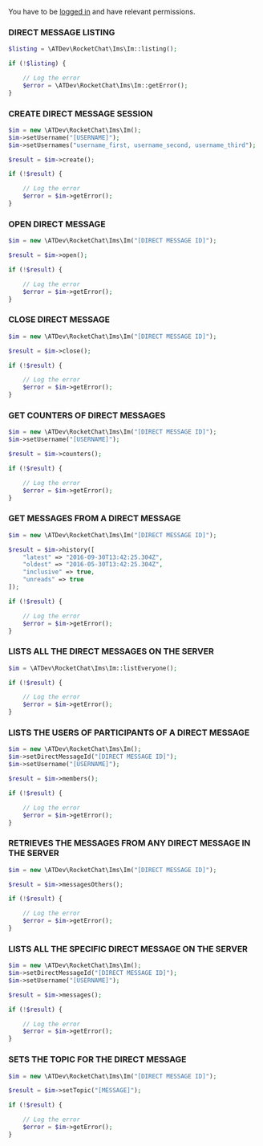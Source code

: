 You have to be [logged in](https://github.com/alekseykuleshov/rocket-chat#login) and have relevant permissions.

### DIRECT MESSAGE LISTING

```php
$listing = \ATDev\RocketChat\Ims\Im::listing();

if (!$listing) {

	// Log the error
	$error = \ATDev\RocketChat\Ims\Im::getError();
}
```

### CREATE DIRECT MESSAGE SESSION

```php
$im = new \ATDev\RocketChat\Ims\Im();
$im->setUsername("[USERNAME]");
$im->setUsernames("username_first, username_second, username_third");

$result = $im->create();

if (!$result) {

	// Log the error
	$error = $im->getError();
}
```

### OPEN DIRECT MESSAGE

```php
$im = new \ATDev\RocketChat\Ims\Im("[DIRECT MESSAGE ID]");

$result = $im->open();

if (!$result) {

	// Log the error
	$error = $im->getError();
}
```

### CLOSE DIRECT MESSAGE

```php
$im = new \ATDev\RocketChat\Ims\Im("[DIRECT MESSAGE ID]");

$result = $im->close();

if (!$result) {

	// Log the error
	$error = $im->getError();
}
```

### GET COUNTERS OF DIRECT MESSAGES

```php
$im = new \ATDev\RocketChat\Ims\Im("[DIRECT MESSAGE ID]");
$im->setUsername("[USERNAME]");

$result = $im->counters();

if (!$result) {

	// Log the error
	$error = $im->getError();
}
```

### GET MESSAGES FROM A DIRECT MESSAGE

```php
$im = new \ATDev\RocketChat\Ims\Im("[DIRECT MESSAGE ID]");

$result = $im->history([
    "latest" => "2016-09-30T13:42:25.304Z",
    "oldest" => "2016-05-30T13:42:25.304Z",
    "inclusive" => true,
    "unreads" => true
]);

if (!$result) {

	// Log the error
	$error = $im->getError();
}
```

### LISTS ALL THE DIRECT MESSAGES ON THE SERVER

```php
$im = \ATDev\RocketChat\Ims\Im::listEveryone();

if (!$result) {

	// Log the error
	$error = $im->getError();
}
```

### LISTS THE USERS OF PARTICIPANTS OF A DIRECT MESSAGE

```php
$im = new \ATDev\RocketChat\Ims\Im();
$im->setDirectMessageId("[DIRECT MESSAGE ID]");
$im->setUsername("[USERNAME]");

$result = $im->members();

if (!$result) {

	// Log the error
	$error = $im->getError();
}
```

### RETRIEVES THE MESSAGES FROM ANY DIRECT MESSAGE IN THE SERVER

```php
$im = new \ATDev\RocketChat\Ims\Im("[DIRECT MESSAGE ID]");

$result = $im->messagesOthers();

if (!$result) {

	// Log the error
	$error = $im->getError();
}
```

### LISTS ALL THE SPECIFIC DIRECT MESSAGE ON THE SERVER

```php
$im = new \ATDev\RocketChat\Ims\Im();
$im->setDirectMessageId("[DIRECT MESSAGE ID]");
$im->setUsername("[USERNAME]");

$result = $im->messages();

if (!$result) {

	// Log the error
	$error = $im->getError();
}
```

### SETS THE TOPIC FOR THE DIRECT MESSAGE

```php
$im = new \ATDev\RocketChat\Ims\Im("[DIRECT MESSAGE ID]");

$result = $im->setTopic("[MESSAGE]");

if (!$result) {

	// Log the error
	$error = $im->getError();
}
```